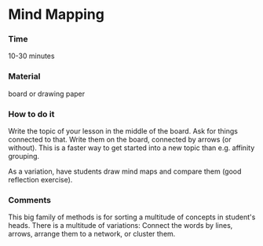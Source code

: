 
# Mind Mapping

### Time

10-30 minutes

### Material

board or drawing paper

### How to do it
Write the topic of your lesson in the middle of the board. Ask for things connected to that. Write them on the board, connected by arrows (or without). This is a faster way to get started into a new topic than e.g. affinity grouping.

As a variation, have students draw mind maps and compare them (good reflection exercise).

### Comments

This big family of methods is for sorting a multitude of concepts in student's heads. There is a multitude of variations: Connect the words by lines, arrows, arrange them to a network, or cluster them.
